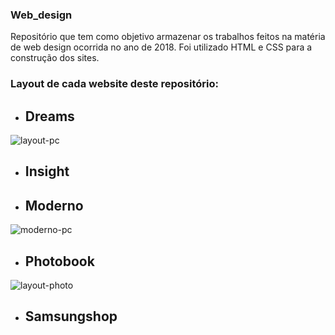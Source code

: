 ### Web_design  <br />
Repositório que tem como objetivo armazenar os trabalhos feitos na matéria de web design ocorrida no ano de 2018. Foi utilizado HTML e CSS para a construção dos sites.

### Layout de cada website deste repositório:

* ## Dreams

![layout-pc](https://user-images.githubusercontent.com/95611970/187519242-92b7e90b-9be0-4a14-bedc-bbd852c10696.jpg)


* ## Insight


* ## Moderno

![moderno-pc](https://user-images.githubusercontent.com/95611970/187519284-a47f4e5f-2d04-4e36-bfa5-459566a2a8c5.jpg)


* ## Photobook

![layout-photo](https://user-images.githubusercontent.com/95611970/187519313-0c33c207-d7b7-43fc-b289-076c47164621.png)


* ## Samsungshop
